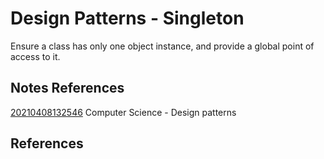 ---
---
# Design Patterns - Singleton

Ensure a class has only one object instance, and provide a global point
of access to it.

## Notes References

[20210408132546](/notes/20210408132546) Computer Science - Design patterns

## References
